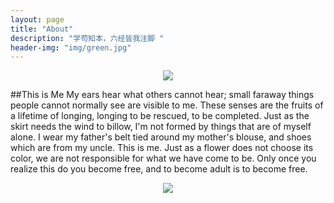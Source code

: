 ```yaml
---
layout: page
title: "About"
description: "学苟知本，六经皆我注脚 "
header-img: "img/green.jpg"
---
```



<center>
    <p><img src="http://7xlfkx.com1.z0.glb.clouddn.com/white2.jpg" align="center"></p>
</center>

##This is Me
My ears hear what others cannot hear; small faraway things people cannot normally see are visible to me. These senses are the fruits of a lifetime of longing, longing to be rescued, to be completed. Just as the skirt needs the wind to billow, I'm not formed by things that are of myself alone. I wear my father's belt tied around my mother's blouse, and shoes which are from my uncle. This is me. Just as a flower does not choose its color, we are not responsible for what we have come to be. Only once you realize this do you become free, and to become adult is to become free.

<center>
    <p><img src="http://i173.photobucket.com/albums/w63/cnfeat/2015-08-29-2_zpsqj7po8eo.png" align="center"></p>
</center>






